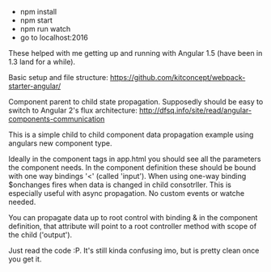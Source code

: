 - npm install
- npm start
- npm run watch
- go to localhost:2016

These helped with me getting up and running with Angular 1.5 (have been in 1.3 land for a while).

Basic setup and file structure:
https://github.com/kitconcept/webpack-starter-angular/

Component parent to child state propagation. Supposedly should be easy to switch to Angular 2's flux architecture:
http://dfsq.info/site/read/angular-components-communication

This is a simple child to child component data propagation example using angulars new component type.

Ideally in the component tags in app.html you should see all the parameters the component needs. In the component definition these should be bound with one way bindings '<' (called 'input'). When using one-way binding $onchanges fires when data is changed in child consotrller. This is especially useful with async propagation. No custom events or watche needed.

You can propagate data up to root control with binding & in the component definition, that attribute will point to a root controller method with scope of the child ('output').

Just read the code :P. It's still kinda confusing imo, but is pretty clean once you get it.